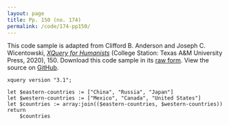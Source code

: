 ```yaml
---
layout: page
title: Pp. 150 (no. 174)
permalink: /code/174-pp150/
---
```


This code sample is adapted from Clifford B. Anderson and Joseph C. Wicentowski, 
[_XQuery for Humanists_](/) (College Station: Texas A&M University Press, 2020), 150. 
Download this code sample in its [raw form](/code/174-pp150/174-pp150.xq).
View the source on [GitHub](https://github.com/coding4humanists/xquery4humanists/blob/release/code/174-pp150/174-pp150.xq).

```xquery
xquery version "3.1";

let $eastern-countries := ["China", "Russia", "Japan"]
let $western-countries := ["Mexico", "Canada", "United States"]
let $countries := array:join(($eastern-countries, $western-countries))
return
    $countries
```  
